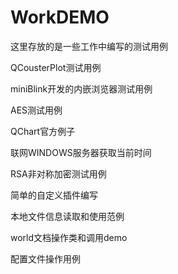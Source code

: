 # WorkDEMO
这里存放的是一些工作中编写的测试用例

QCousterPlot测试用例

miniBlink开发的内嵌浏览器测试用例

AES测试用例

QChart官方例子

联网WINDOWS服务器获取当前时间

RSA非对称加密测试用例

简单的自定义插件编写

本地文件信息读取和使用范例

world文档操作类和调用demo

配置文件操作用例